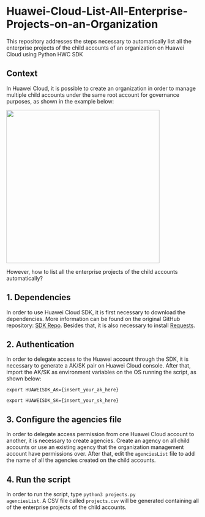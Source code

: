 # Huawei-Cloud-List-All-Enterprise-Projects-on-an-Organization
This repository addresses the steps necessary to automatically list all the enterprise projects of the child accounts of an organization on Huawei Cloud using Python HWC SDK

## Context
In Huawei Cloud, it is possible to create an organization in order to manage multiple child accounts under the same root account for governance purposes, as shown in the example below:

<img src="https://github.com/user-attachments/assets/3754ec47-c92c-41b0-8307-2f502f0a16fc" width=400>

<p>However, how to list all the enterprise projects of the child accounts automatically?</p>

## 1. Dependencies
In order to use Huawei Cloud SDK, it is first necessary to download the dependencies. More information can be found on the original GitHub repository: <a href="https://github.com/huaweicloud/huaweicloud-sdk-python-v3">SDK Repo</a>. Besides that, it is also necessary to install <a href="https://pypi.org/project/requests/">Requests</a>.

## 2. Authentication
In order to delegate access to the Huawei account through the SDK, it is necessary to generate a AK/SK pair on Huawei Cloud console. After that, import the AK/SK as environment variables on the OS running the script, as shown below:
<p><code>export HUAWEISDK_AK={insert_your_ak_here}</code></p>
<p><code>export HUAWEISDK_SK={insert_your_sk_here}</code></p>

## 3. Configure the agencies file
In order to delegate access permission from one Huawei Cloud account to another, it is necessary to create agencies. Create an agency on all child accounts or use an existing agency that the organization management account have permissions over. After that, edit the <code>agenciesList</code> file to add the name of all the agencies created on the child accounts.

## 4. Run the script
In order to run the script, type <code>python3 projects.py agenciesList</code>. A CSV file called <code>projects.csv</code> will be generated containing all of the enterprise projects of the child accounts.
